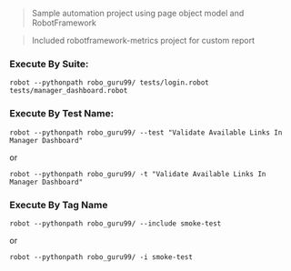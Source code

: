 > Sample automation project using page object model and RobotFramework

> Included robotframework-metrics project for custom report

### Execute By Suite:
```
robot --pythonpath robo_guru99/ tests/login.robot tests/manager_dashboard.robot
```
### Execute By Test Name:
```
robot --pythonpath robo_guru99/ --test "Validate Available Links In Manager Dashboard"
```
or
```
robot --pythonpath robo_guru99/ -t "Validate Available Links In Manager Dashboard"
```
### Execute By Tag Name
```
robot --pythonpath robo_guru99/ --include smoke-test
```
or

```
robot --pythonpath robo_guru99/ -i smoke-test
```

